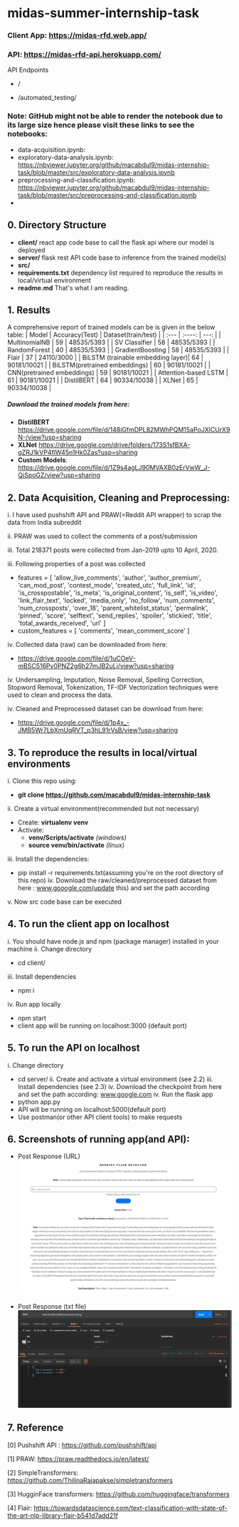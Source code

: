 # midas-summer-internship-task

### Client App: https://midas-rfd.web.app/
### API: https://midas-rfd-api.herokuapp.com/
API Endpoints
  - /
       
   - /automated_testing/

### Note: GitHub might not be able to render the notebook due to its large size hence please visit these links to see the notebooks:
- data-acquisition.ipynb: 
- exploratory-data-analysis.ipynb: https://nbviewer.jupyter.org/github/macabdul9/midas-internship-task/blob/master/src/exploratory-data-analysis.ipynb
-   preprocessing-and-classification.ipynb: https://nbviewer.jupyter.org/github/macabdul9/midas-internship-task/blob/master/src/preprocessing-and-classification.ipynb
- 

## 0. Directory Structure
- **client/**  react app code base to call the flask api where our model is deployed
- **server/** flask rest API code base to inference from the trained model(s) 
- **src/** 
- **requirements.txt** dependency list required to reproduce the results in local/virtual environment
- **readme.md** That's what I am reading.


## 1. Results
A comprehensive report of trained models can be is given in the below table:
| Model      | Accuracy(Test) | Dataset(train/test)     |
| :---        |    :----:   |          ---: |
| MultinomialNB | 59       | 48535/5393   |
| SV Classifier | 58        | 48535/5393      |
| RandomForest | 40       | 48535/5393   |
| GradientBoosting | 58    | 48535/5393      |
| Flair | 37    | 24110/3000      |
| BiLSTM (trainable embedding layer)| 64       | 90181/10021  |
| BiLSTM(pretrained embeddings)   | 60        | 90181/10021      |
| CNN(pretrained embeddings)      | 59       | 90181/10021   |
| Attention-based LSTM   | 61        | 90181/10021      |
| DistilBERT      | 64       | 90334/10038   |
| XLNet   | 65        | 90334/10038      |

##### Download the trained models from here:
- **DistilBERT**  https://drive.google.com/file/d/148iGfmDPL82MWhPQM15aPoJXlCUrX9N-/view?usp=sharing
- **XLNet** https://drive.google.com/drive/folders/173S1sfBXA-qZRJ1kVP4flW45n1Hk0Zas?usp=sharing
- **Custom Models**: https://drive.google.com/file/d/1Z9s4agLJ90MVAXB0zErVwW_J-QiSpoGZ/view?usp=sharing

## 2. Data Acquisition, Cleaning and Preprocessing:
i.  I have used pushshift API and PRAW(=Reddit API wrapper) to scrap the data from India subreddit

ii. PRAW was used to collect the comments of a post/submission

iii. Total 218371 posts were collected from Jan-2019 upto 10 April, 2020.

iii. Following properties of a post was collected
  - features = [
    'allow_live_comments', 'author', 'author_premium', 'can_mod_post', 'contest_mode', 'created_utc',
    'full_link', 'id', 'is_crosspostable', 'is_meta', 'is_original_content', 'is_self', 'is_video',
    'link_flair_text', 'locked', 'media_only', 'no_follow', 'num_comments', 'num_crossposts', 'over_18',
    'parent_whitelist_status', 'permalink', 'pinned', 'score', 'selftext', 'send_replies', 'spoiler',
    'stickied', 'title', 'total_awards_received', 'url'
]
  - custom_features = [
    'comments', 'mean_comment_score'
]

iv. Collected data (raw) can be downloaded from here: 
- https://drive.google.com/file/d/1uCOeV-mBSC516Pv0PNZ2g6h27mJB2uLj/view?usp=sharing
  
iv. Undersampling, Imputation, Noise Removal, Spelling Correction, Stopword Removal, Tokenization, TF-IDF Vectorization techniques were used to clean and process the data.

iv. Cleaned and Preprocessed dataset can be download from here:
- https://drive.google.com/file/d/1p4x_-JMB5Wr7LbXmUqRVT_p3hL91rVsB/view?usp=sharing


## 3. To reproduce the results in local/virtual environments

i. Clone this repo using: 
 - **git clone https://github.com/macabdul9/midas-internship-task**

ii. Create a virtual environment(recommended but not necessary)
- Create: **virtualenv venv**
- Activate: 
    - **venv/Scripts/activate** *(windows)*
    -  **source venv/bin/activate** *(linux)*
  
iii. Install the dependencies:
- pip install -r requirements.txt(assuming you're on the root directory of this repo)
iv. Download the raw/cleaned/preprocessed dataset from here : www.gooogle.com(update this) and set the path according 

v. Now src code base can be executed

## 4. To run the client app on localhost 
i. You should have node.js and npm (package manager) installed in your machine
ii. Change directory 
- cd client/
  
iii. Install dependencies
- npm i
  
iv. Run app locally
- npm start 
-  client app will be running on localhost:3000 (default port)

## 5. To run the API on localhost
i. Change directory 
- cd server/
ii. Create and activate a virtual environment (see 2.2)
iii. Install dependencies (see 2.3)
iv. Download the checkpoint from here and set the path according: www.google.com
iv. Run the flask app
- python app.py
- API will be running on localhost:5000(default port)
- Use postman(or other API client tools) to make requests

## 6. Screenshots of running app(and API):
- Post Response (URL)
![SubmissionURL](assets/client.jpg)

- Post Response (txt file)
![AutomatedTesting](assets/automated_testing.jpg)



## 7. Reference
[0] Pushshift API : https://github.com/pushshift/api

[1] PRAW: https://praw.readthedocs.io/en/latest/

[2] SimpleTransformers: https://github.com/ThilinaRajapakse/simpletransformers

[3] HugginFace transformers: https://github.com/huggingface/transformers

[4] Flair: https://towardsdatascience.com/text-classification-with-state-of-the-art-nlp-library-flair-b541d7add21f
